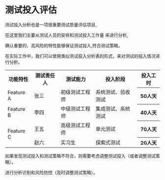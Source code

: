 # 测试投入评估

测试投入分析也是一项很重要测试质量评估项目,

在这里我们主要从测试人员的安排和测试投入工作量 来进行分析,

确认重要的、高风险的特性能够保证测试投入,符合测试策略。

在实际工作中，我们可以使用类似测试投入分析表的形式，来对测试的投入情况进行分析。
<table>
	<tr>
		<th>功能特性</th>
		<th>测试责任人</th>
		<th>测试能力</th>
		<th>投入阶段</th>
		<th>投入工时</th>		
	</tr>
	<tr>
		<td>Feature A</td>
		<td>张三</td>
		<td>初级测试工程师</td>
		<td>系统测试、验收测试</td>
		<th>50人天</th>
	</tr>
	<tr>
		<td>Feature B</td>
		<td>李四</td>
		<td>中级测试工程师</td>
		<td>集成测试、系统测试</td>
		<th>40人天</th>
	</tr>
	<tr>
		<td rowspan="2">Feature C</td>
		<td>王五</td>
		<td>高级测试工程师</td>
		<td>单元测试</td>
		<th>70人天</th>
	</tr>
	<tr>
		<td>赵六</td>
		<td>实习生</td>
		<td>探索式测试</td>
		<th>20人天</th>
	</tr>	
</table>
如果发现测试投入和测试策略不符合，则需要考虑调整测试投入（或者调整测试策略）。

进行分析识别和风险防控（及时调整测试策略）。

